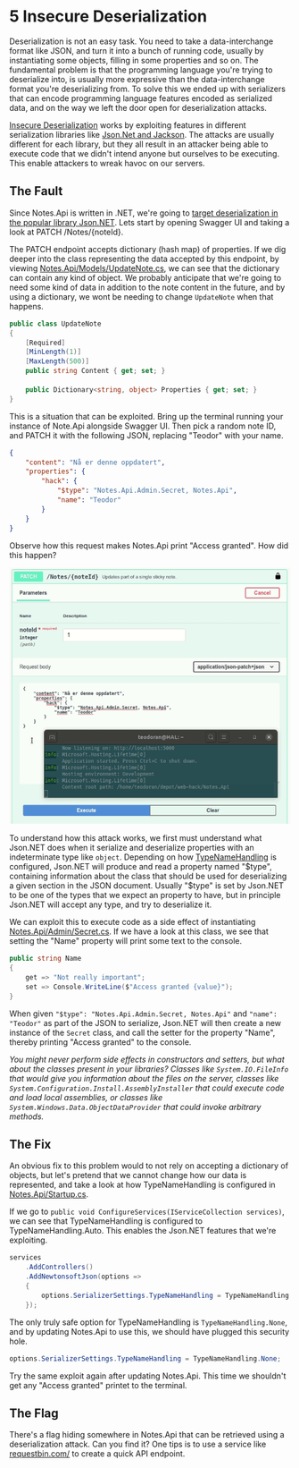 5 Insecure Deserialization
==========================
Deserialization is not an easy task. You need to take a data-interchange format like JSON, and turn it into a bunch of running code, usually by instantiating some objects, filling in some properties and so on. The fundamental problem is that the programming language you're trying to deserialize into, is usually more expressive than the data-interchange format you're deserializing from. To solve this we ended up with serializers that can encode programming language features encoded as serialized data, and on the way we left the door open for deserialization attacks.

[Insecure Deserialization](https://owasp.org/www-project-top-ten/OWASP_Top_Ten_2017/Top_10-2017_A8-Insecure_Deserialization) works by exploiting features in different serialization libraries like [Json.Net and Jackson](https://www.blackhat.com/docs/us-17/thursday/us-17-Munoz-Friday-The-13th-JSON-Attacks-wp.pdf). The attacks are usually different for each library, but they all result in an attacker being able to execute code that we didn't intend anyone but ourselves to be executing. This enable attackers to wreak havoc on our servers.

The Fault
---------
Since Notes.Api is written in .NET, we're going to [target deserialization in the popular library Json.NET](https://www.alphabot.com/security/blog/2017/net/How-to-configure-Json.NET-to-create-a-vulnerable-web-API.html). Lets start by opening Swagger UI and taking a look at PATCH /Notes/{noteId}.

The PATCH endpoint accepts dictionary (hash map) of properties. If we dig deeper into the class representing the data accepted by this endpoint, by viewing [Notes.Api/Models/UpdateNote.cs](../Notes.Api/Models/UpdateNote.cs), we can see that the dictionary can contain any kind of object. We probably anticipate that we're going to need some kind of data in addition to the note content in the future, and by using a dictionary, we wont be needing to change `UpdateNote` when that happens.

```csharp
public class UpdateNote
{
    [Required]
    [MinLength(1)]
    [MaxLength(500)]
    public string Content { get; set; }

    public Dictionary<string, object> Properties { get; set; }
}
```

This is a situation that can be exploited. Bring up the terminal running your instance of Note.Api alongside Swagger UI. Then pick a random note ID, and PATCH it with the following JSON, replacing "Teodor" with your name.
```json
{
    "content": "Nå er denne oppdatert",
    "properties": {
        "hack": {
            "$type": "Notes.Api.Admin.Secret, Notes.Api",
            "name": "Teodor"
        }
    }
}
```

Observe how this request makes Notes.Api print "Access granted". How did this happen?

![](../Images/deserialization-hack.gif)

To understand how this attack works, we first must understand what Json.NET does when it serialize and deserialize properties with an indeterminate type like `object`. Depending on how [TypeNameHandling](https://www.newtonsoft.com/json/help/html/T_Newtonsoft_Json_TypeNameHandling.htm) is configured, Json.NET will produce and read a property named "$type", containing information about the class that should be used for deserializing a given section in the JSON document. Usually "$type" is set by Json.NET to be one of the types that we expect an property to have, but in principle Json.NET will accept any type, and try to deserialize it.

We can exploit this to execute code as a side effect of instantiating [Notes.Api/Admin/Secret.cs](../Notes.Api/Admin/Secret.cs). If we have a look at this class, we see that setting the "Name" property will print some text to the console.
```csharp
public string Name
{
    get => "Not really important";
    set => Console.WriteLine($"Access granted {value}");
}
```

When given `"$type": "Notes.Api.Admin.Secret, Notes.Api"` and `"name": "Teodor"` as part of the JSON to serialize, Json.NET will then create a new instance of the `Secret` class, and call the setter for the property "Name", thereby printing "Access granted" to the console.

_You might never perform side effects in constructors and setters, but what about the classes present in your libraries? Classes like `System.IO.FileInfo` that would give you information about the files on the server, classes like `System.Configuration.Install.AssemblyInstaller` that could execute code and load local assemblies, or classes like `System.Windows.Data.ObjectDataProvider` that could invoke arbitrary methods._

The Fix
-------
An obvious fix to this problem would to not rely on accepting a dictionary of objects, but let's pretend that we cannot change how our data is represented, and take a look at how TypeNameHandling is configured in [Notes.Api/Startup.cs](../Notes.Api/Startup.cs).

If we go to `public void ConfigureServices(IServiceCollection services)`, we can see that TypeNameHandling is configured to TypeNameHandling.Auto. This enables the Json.NET features that we're exploiting.

```csharp
services
    .AddControllers()
    .AddNewtonsoftJson(options =>
    {
        options.SerializerSettings.TypeNameHandling = TypeNameHandling.Auto;
    });
```

The only truly safe option for TypeNameHandling is `TypeNameHandling.None`, and by updating Notes.Api to use this, we should have plugged this security hole.
```csharp
options.SerializerSettings.TypeNameHandling = TypeNameHandling.None;
```

Try the same exploit again after updating Notes.Api. This time we shouldn't get any "Access granted" printet to the terminal.

The Flag
--------
There's a flag hiding somewhere in Notes.Api that can be retrieved using a deserialization attack. Can you find it? One tips is to use a service like [requestbin.com/](https://requestbin.com/r) to create a quick API endpoint.